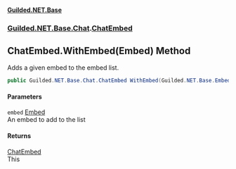 
#### [Guilded.NET.Base](index 'index')
### [Guilded.NET.Base.Chat](index#Guilded_NET_Base_Chat 'Guilded.NET.Base.Chat').[ChatEmbed](ChatEmbed 'Guilded.NET.Base.Chat.ChatEmbed')
## ChatEmbed.WithEmbed(Embed) Method
Adds a given embed to the embed list.  
```csharp
public Guilded.NET.Base.Chat.ChatEmbed WithEmbed(Guilded.NET.Base.Embeds.Embed embed);
```

#### Parameters
<a name='Guilded_NET_Base_Chat_ChatEmbed_WithEmbed(Guilded_NET_Base_Embeds_Embed)_embed'></a>
`embed` [Embed](Embed 'Guilded.NET.Base.Embeds.Embed')  
An embed to add to the list
  

#### Returns
[ChatEmbed](ChatEmbed 'Guilded.NET.Base.Chat.ChatEmbed')  
This
